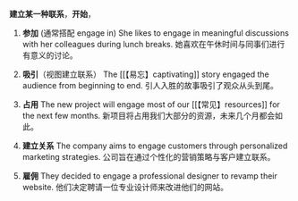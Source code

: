 **建立某一种联系**，**开始**，


1. **参加** (通常搭配 engage in)
She likes to engage in meaningful discussions with her colleagues during lunch breaks.
她喜欢在午休时间与同事们进行有意义的讨论。

2. **吸引**（视图建立联系）
The [[【易忘】captivating]] story engaged the audience from beginning to end.
引人入胜的故事吸引了观众从头到尾。

3. **占用**
The new project will engage most of our [[【常见】resources]] for the next few months.
新项目将占用我们大部分的资源，未来几个月都会如此。

4. **建立关系**
The company aims to engage customers through personalized marketing strategies.
公司旨在通过个性化的营销策略与客户建立联系。

5. **雇佣**
They decided to engage a professional designer to revamp their website.
他们决定聘请一位专业设计师来改进他们的网站。